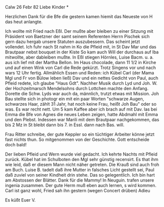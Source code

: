 Calw 26 Febr 82
Liebe Kinder <Marie>*

Herzlichen Dank für die Bfe die gestern kamen hiemit das Neueste von H das heut anlangte.

Ich wollte mit Fried nach Eßl. Der mußte aber bleiben zu einer Sitzung mit Präsident von Baetzner der samt seinem Referenten Herrn Pischek sich gern dazu hergab unsere Statuten auszubessern. Das scheint jetzt vollendet. Ich fuhr nach St nahm in Ko die Pfleid mit, in St Dav Mar und das Brautpaar nebst bouquet in der Kiste So kam auch Will der durchaus auf Iba mitwollte, aber dableiben mußte. In Eßl stiegen Hörnles, Luise Bacm. u. a. aus ich lief mit der Martha Bellon. Im Haus chocolade, dann 11 1/2 in Kirche und auf einen Wink von Carl die Rede gekürzt. Trotz Singens vor und nach wars 12 Uhr fertig. Allmählich Essen und Reden: ich Kübel Carl (der Mama Mgl und Fr von Bülow leben ließ) Dav und ein nettes Gedicht von Paul, auch Pfleid redete, ich glaube "Haus Gdt". Nachher Musik durch Lyd und Joh. W. der Hochzeitmarsch Mendelsohns durch Lottchen machte den Anfang. Dorette die Schw. Lyds war auch da, männlich, trutzt etwas mit Mission. Joh Bau stellte sich in photogr ein mit ein paar Worten "schwarze Augen, schwarzes Haar, zählt 31 Jahr, hat noch keine Frau, heißt Joh Bau" oder so was. Es war recht nett. Um 5 kam Kaffee aber ich brach auf mit Dav. las bei Emma die Bfe von Agnes die neues Leben zeigen, hatte Abdmahl mit Emma und den Plebst. Indessen war Marili mit dem Brautpaar nachgekommen, das bis 2 Mz in St bleibt dann bis 7. in Essl. dann nach Bas. will.

Frau Ritter schreibe, der gute Keppler so ein tüchtiger Arbeiter könne jetzt fast nichts thun. So mitgenommen von der Geschichte. Gott entscheide doch bald!

Der lieben Pfleid und Wern wurde viel gedacht. Ich kehrte Nachts mit Pfleid zurück. Kübel hat im Schulboten den Mgl sehr günstig recensirt. Es that ihm wie leid, daß er diesem Mann nicht näher getreten. Die Krauß sind auch froh am Buch. Luise B. tadelt daß ihre Mutter in falsches Licht gestellt sei, Paul daß zuviel von seiner Kindheit drin stehe. Das so gelegentlich. 
Ich bin hart am Abstossen der Blätter. Dank für die Mammy! In Neuguin. trafen unsere ingenia zusammen. Der gute Herm muß eben auch lernen, s wird kommen. Carl ist ganz wohl, Fried sah ihn gestern (wegen Concert drüben) Adieu

 Es küßt Euer V.
